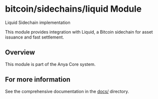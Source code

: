 # bitcoin/sidechains/liquid Module

Liquid Sidechain implementation

This module provides integration with Liquid, a Bitcoin sidechain
for asset issuance and fast settlement.

## Overview

This module is part of the Anya Core system.

## For more information

See the comprehensive documentation in the [docs/](../../../docs/) directory.
